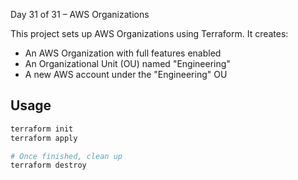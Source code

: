 Day 31 of 31 – AWS Organizations

This project sets up AWS Organizations using Terraform. It creates:

- An AWS Organization with full features enabled
- An Organizational Unit (OU) named "Engineering"
- A new AWS account under the "Engineering" OU

## Usage

```bash
terraform init
terraform apply

# Once finished, clean up
terraform destroy
```
